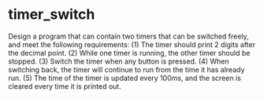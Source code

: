 # timer_switch
Design a program that can contain two timers that can be switched freely, and meet the following requirements: 
(1) The timer should print 2 digits after the decimal point.
(2) While one timer is running, the other timer should be stopped.
(3) Switch the timer when any button is pressed.
(4) When switching back, the timer will continue to run from the time it has already run.
(5) The time of the timer is updated every 100ms, and the screen is cleared every time it is printed out.

